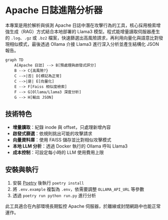 # Apache 日誌進階分析器

本專案是用於解析與偵測 Apache 日誌中潛在攻擊行為的工具，核心採用檢索增強生成（RAG）方式結合本地部署的 Llama3 模型。程式能增量讀取伺服器產生的 `.log`、`.gz` 或 `.bz2` 檔案，快速篩選出高風險請求，再利用向量化與語意比對發現相似模式，最後透過 Ollama 介接 Llama3 進行深入分析並產生結構化 JSON 報告。

```mermaid
graph TD
    A[Apache 日誌] --> B[預處理與啟發式評分]
    B --> C{高風險?}
    C -->|否| D[標記為正常]
    C -->|是| E[向量化]
    E --> F[Faiss 相似度檢索]
    F --> G[Ollama/Llama3 深度分析]
    G --> H[輸出 JSON]
```

## 技術特色
- **增量讀取**：紀錄 inode 與 offset，只處理新增內容
- **啟發式篩選**：依規則挑出可能的攻擊請求
- **向量資料庫**：使用 FAISS 儲存並比對相似攻擊模式
- **本地 LLM 分析**：透過 Docker 執行的 Ollama 呼叫 Llama3
- **成本控制**：可設定每小時的 LLM 使用費用上限

## 安裝與執行
1. 安裝 [Poetry](https://python-poetry.org/docs/#installation) 後執行 `poetry install`
2. 將 `.env.example` 複製為 `.env`，依需要調整 `OLLAMA_API_URL` 等參數
3. 透過 `poetry run python run.py` 進行分析

此工具適合在內部環境長期監控 Apache 伺服器，於離線或封閉網路中也能正常運作。

